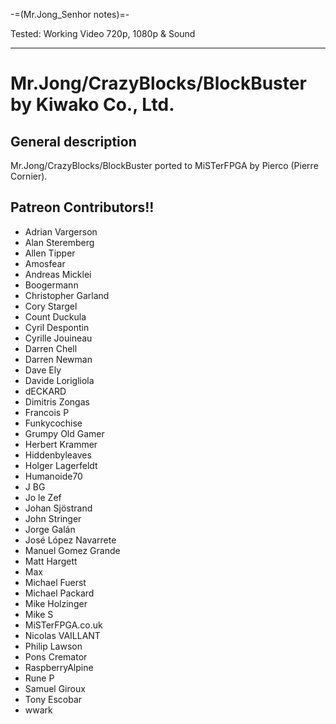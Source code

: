 -=(Mr.Jong_Senhor notes)=-

Tested: Working Video 720p, 1080p & Sound

___
# Mr.Jong/CrazyBlocks/BlockBuster by Kiwako Co., Ltd.

## General description
Mr.Jong/CrazyBlocks/BlockBuster ported to MiSTerFPGA by Pierco (Pierre Cornier).

## Patreon Contributors!!

- Adrian Vargerson
- Alan Steremberg
- Allen Tipper
- Amosfear
- Andreas Micklei
- Boogermann
- Christopher Garland
- Cory Stargel
- Count Duckula
- Cyril Despontin
- Cyrille Jouineau
- Darren Chell
- Darren Newman
- Dave Ely
- Davide Lorigliola
- dECKARD
- Dimitris Zongas
- Francois P
- Funkycochise
- Grumpy Old Gamer
- Herbert Krammer
- Hiddenbyleaves
- Holger Lagerfeldt
- Humanoide70
- J BG
- Jo le Zef
- Johan Sjöstrand
- John Stringer
- Jorge Galán
- José López Navarrete
- Manuel Gomez Grande
- Matt Hargett
- Max
- Michael Fuerst
- Michael Packard
- Mike Holzinger
- Mike S
- MiSTerFPGA.co.uk
- Nicolas VAILLANT
- Philip Lawson
- Pons Cremator
- RaspberryAlpine
- Rune P
- Samuel Giroux
- Tony Escobar
- wwark

